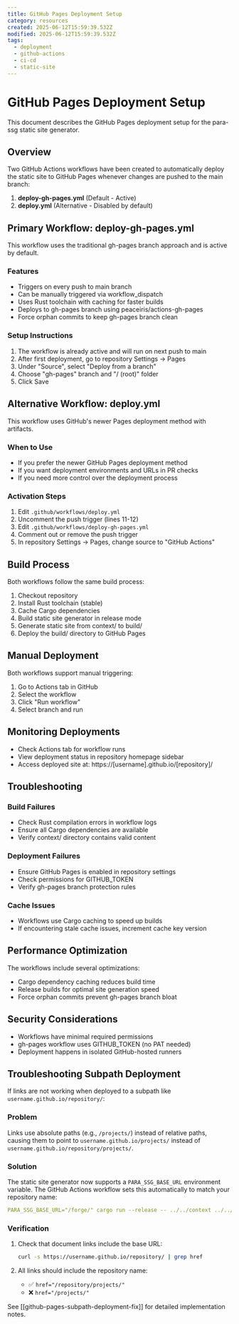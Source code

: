 ```yaml
---
title: GitHub Pages Deployment Setup
category: resources
created: 2025-06-12T15:59:39.532Z
modified: 2025-06-12T15:59:39.532Z
tags:
  - deployment
  - github-actions
  - ci-cd
  - static-site
---
```


# GitHub Pages Deployment Setup

This document describes the GitHub Pages deployment setup for the para-ssg static site generator.

## Overview

Two GitHub Actions workflows have been created to automatically deploy the static site to GitHub Pages whenever changes are pushed to the main branch:

1. **deploy-gh-pages.yml** (Default - Active)
2. **deploy.yml** (Alternative - Disabled by default)

## Primary Workflow: deploy-gh-pages.yml

This workflow uses the traditional gh-pages branch approach and is active by default.

### Features

- Triggers on every push to main branch
- Can be manually triggered via workflow_dispatch
- Uses Rust toolchain with caching for faster builds
- Deploys to gh-pages branch using peaceiris/actions-gh-pages
- Force orphan commits to keep gh-pages branch clean

### Setup Instructions

1. The workflow is already active and will run on next push to main
2. After first deployment, go to repository Settings → Pages
3. Under "Source", select "Deploy from a branch"
4. Choose "gh-pages" branch and "/ (root)" folder
5. Click Save

## Alternative Workflow: deploy.yml

This workflow uses GitHub's newer Pages deployment method with artifacts.

### When to Use

- If you prefer the newer GitHub Pages deployment method
- If you want deployment environments and URLs in PR checks
- If you need more control over the deployment process

### Activation Steps

1. Edit `.github/workflows/deploy.yml`
2. Uncomment the push trigger (lines 11-12)
3. Edit `.github/workflows/deploy-gh-pages.yml`
4. Comment out or remove the push trigger
5. In repository Settings → Pages, change source to "GitHub Actions"

## Build Process

Both workflows follow the same build process:

1. Checkout repository
2. Install Rust toolchain (stable)
3. Cache Cargo dependencies
4. Build static site generator in release mode
5. Generate static site from context/ to build/
6. Deploy the build/ directory to GitHub Pages

## Manual Deployment

Both workflows support manual triggering:

1. Go to Actions tab in GitHub
2. Select the workflow
3. Click "Run workflow"
4. Select branch and run

## Monitoring Deployments

- Check Actions tab for workflow runs
- View deployment status in repository homepage sidebar
- Access deployed site at: https://[username].github.io/[repository]/

## Troubleshooting

### Build Failures

- Check Rust compilation errors in workflow logs
- Ensure all Cargo dependencies are available
- Verify context/ directory contains valid content

### Deployment Failures

- Ensure GitHub Pages is enabled in repository settings
- Check permissions for GITHUB_TOKEN
- Verify gh-pages branch protection rules

### Cache Issues

- Workflows use Cargo caching to speed up builds
- If encountering stale cache issues, increment cache key version

## Performance Optimization

The workflows include several optimizations:

- Cargo dependency caching reduces build time
- Release builds for optimal site generation speed
- Force orphan commits prevent gh-pages branch bloat

## Security Considerations

- Workflows have minimal required permissions
- gh-pages workflow uses GITHUB_TOKEN (no PAT needed)
- Deployment happens in isolated GitHub-hosted runners

## Troubleshooting Subpath Deployment

If links are not working when deployed to a subpath like `username.github.io/repository/`:

### Problem

Links use absolute paths (e.g., `/projects/`) instead of relative paths, causing them to point to `username.github.io/projects/` instead of `username.github.io/repository/projects/`.

### Solution

The static site generator now supports a `PARA_SSG_BASE_URL` environment variable. The GitHub Actions workflow sets this automatically to match your repository name:

```yaml
PARA_SSG_BASE_URL="/forge/" cargo run --release -- ../../context ../../build
```

### Verification

1. Check that document links include the base URL:

   ```bash
   curl -s https://username.github.io/repository/ | grep href
   ```

2. All links should include the repository name:
   - ✅ `href="/repository/projects/"`
   - ❌ `href="/projects/"`

See [[github-pages-subpath-deployment-fix]] for detailed implementation notes.

